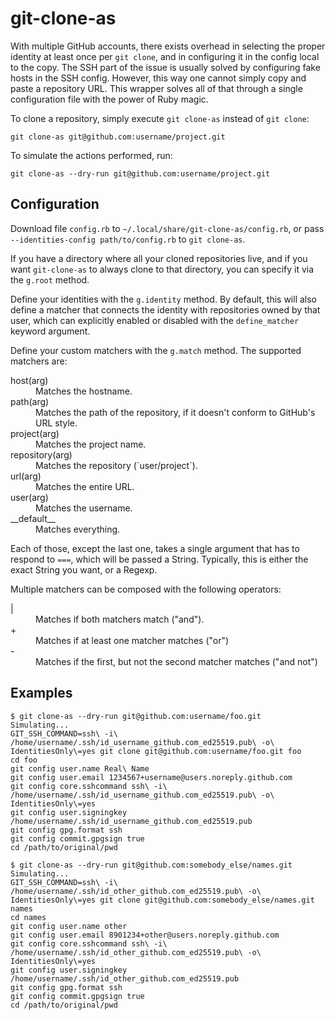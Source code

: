 # git-clone-as
With multiple GitHub accounts, there exists overhead in selecting the proper identity at least once per `git clone`, and in configuring it in the config local to the copy. The SSH part of the issue is usually solved by configuring fake hosts in the SSH config. However, this way one cannot simply copy and paste a repository URL. This wrapper solves all of that through a single configuration file with the power of Ruby magic.

To clone a repository, simply execute `git clone-as` instead of `git clone`:
```
git clone-as git@github.com:username/project.git
```
To simulate the actions performed, run:
```
git clone-as --dry-run git@github.com:username/project.git
```
## Configuration
Download file `config.rb` to `~/.local/share/git-clone-as/config.rb`, or pass `--identities-config path/to/config.rb` to `git clone-as`.

If you have a directory where all your cloned repositories live, and if you want `git-clone-as` to always clone to that directory, you can specify it via the `g.root` method.

Define your identities with the `g.identity` method. By default, this will also define a matcher that connects the identity with repositories owned by that user, which can explicitly enabled or disabled with the `define_matcher` keyword argument.

Define your custom matchers with the `g.match` method. The supported matchers are:
<dl>
  <dt>host(arg)</dt>
  <dd>Matches the hostname.</dd>
  <dt>path(arg)</dt>
  <dd>Matches the path of the repository, if it doesn't conform to GitHub's URL style.</dd>
  <dt>project(arg)</dt>
  <dd>Matches the project name.</dd>
  <dt>repository(arg)</dt>
  <dd>Matches the repository (`user/project`).</dd>
  <dt>url(arg)</dt>
  <dd>Matches the entire URL.</dd>
  <dt>user(arg)</dt>
  <dd>Matches the username.</dd>
  <dt>__default__</dt>
  <dd>Matches everything.</dd>
</dl>
Each of those, except the last one, takes a single argument that has to respond to <code>===</code>, which will be passed a String. Typically, this is either the exact String you want, or a Regexp.

Multiple matchers can be composed with the following operators:
<dl>
  <dt>|</dt>
  <dd>Matches if both matchers match ("and").</dd>
  <dt>+</dt>
  <dd>Matches if at least one matcher matches ("or")</dd>
  <dt>-</dt>
  <dd>Matches if the first, but not the second matcher matches ("and not")</dd>
</dl>

## Examples
```
$ git clone-as --dry-run git@github.com:username/foo.git
Simulating...
GIT_SSH_COMMAND=ssh\ -i\ /home/username/.ssh/id_username_github.com_ed25519.pub\ -o\ IdentitiesOnly\=yes git clone git@github.com:username/foo.git foo
cd foo
git config user.name Real\ Name
git config user.email 1234567+username@users.noreply.github.com
git config core.sshcommand ssh\ -i\ /home/username/.ssh/id_username_github.com_ed25519.pub\ -o\ IdentitiesOnly\=yes
git config user.signingkey /home/username/.ssh/id_username_github.com_ed25519.pub
git config gpg.format ssh
git config commit.gpgsign true
cd /path/to/original/pwd
```
```
$ git clone-as --dry-run git@github.com:somebody_else/names.git
Simulating...
GIT_SSH_COMMAND=ssh\ -i\ /home/username/.ssh/id_other_github.com_ed25519.pub\ -o\ IdentitiesOnly\=yes git clone git@github.com:somebody_else/names.git names
cd names
git config user.name other
git config user.email 8901234+other@users.noreply.github.com
git config core.sshcommand ssh\ -i\ /home/username/.ssh/id_other_github.com_ed25519.pub\ -o\ IdentitiesOnly\=yes
git config user.signingkey /home/username/.ssh/id_other_github.com_ed25519.pub
git config gpg.format ssh
git config commit.gpgsign true
cd /path/to/original/pwd
```
